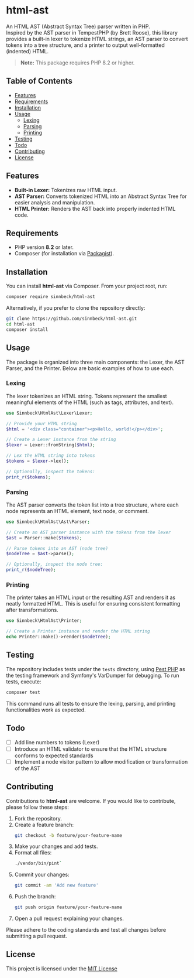 # html-ast

An HTML AST (Abstract Syntax Tree) parser written in PHP.  
Inspired by the AST parser in TempestPHP (by Brett Roose), this library provides a built-in lexer to tokenize HTML strings, an AST parser to convert tokens into a tree structure, and a printer to output well-formatted (indented) HTML.

> **Note:** This package requires PHP 8.2 or higher.

## Table of Contents

- [Features](#features)
- [Requirements](#requirements)
- [Installation](#installation)
- [Usage](#usage)
    - [Lexing](#lexing)
    - [Parsing](#parsing)
    - [Printing](#printing)
- [Testing](#testing)
- [Todo](#todo)
- [Contributing](#contributing)
- [License](#license)

## Features

- **Built-in Lexer:** Tokenizes raw HTML input.
- **AST Parser:** Converts tokenized HTML into an Abstract Syntax Tree for easier analysis and manipulation.
- **HTML Printer:** Renders the AST back into properly indented HTML code.

## Requirements

- PHP version **8.2** or later.
- Composer (for installation via [Packagist](https://packagist.org/)).

## Installation

You can install **html-ast** via Composer. From your project root, run:

```bash
composer require sinnbeck/html-ast
```

Alternatively, if you prefer to clone the repository directly:

```bash
git clone https://github.com/sinnbeck/html-ast.git
cd html-ast
composer install
```

## Usage

The package is organized into three main components: the Lexer, the AST Parser, and the Printer. Below are basic examples of how to use each.

### Lexing

The lexer tokenizes an HTML string. Tokens represent the smallest meaningful elements of the HTML (such as tags, attributes, and text).

```php
use Sinnbeck\HtmlAst\Lexer\Lexer;

// Provide your HTML string
$html = '<div class="container"><p>Hello, world!</p></div>';

// Create a Lexer instance from the string
$lexer = Lexer::fromString($html);

// Lex the HTML string into tokens
$tokens = $lexer->lex();

// Optionally, inspect the tokens:
print_r($tokens);
```

### Parsing

The AST parser converts the token list into a tree structure, where each node represents an HTML element, text node, or comment.

```php
use Sinnbeck\HtmlAst\Ast\Parser;

// Create an AST parser instance with the tokens from the lexer
$ast = Parser::make($tokens);

// Parse tokens into an AST (node tree)
$nodeTree = $ast->parse();

// Optionally, inspect the node tree:
print_r($nodeTree);
```

### Printing

The printer takes an HTML input or the resulting AST and renders it as neatly formatted HTML. This is useful for ensuring consistent formatting after transformations.

```php
use Sinnbeck\HtmlAst\Printer;

// Create a Printer instance and render the HTML string
echo Printer::make()->render($nodeTree);
```

## Testing

The repository includes tests under the `tests` directory, using [Pest PHP](https://pestphp.com/) as the testing framework and Symfony's VarDumper for debugging. To run tests, execute:

```bash
composer test
```

This command runs all tests to ensure the lexing, parsing, and printing functionalities work as expected.

## Todo

* [ ] Add line numbers to tokens (Lexer)
* [ ] Introduce an HTML validator to ensure that the HTML structure conforms to expected standards
* [ ] Implement a node visitor pattern to allow modification or transformation of the AST

## Contributing

Contributions to **html-ast** are welcome. If you would like to contribute, please follow these steps:

1. Fork the repository.
2. Create a feature branch:
   ```bash
   git checkout -b feature/your-feature-name
   ```
3. Make your changes and add tests.
4. Format all files:
    ```bash
    ./vendor/bin/pint`
    ```
5. Commit your changes:
   ```bash
   git commit -am 'Add new feature'
   ```
6. Push the branch:
   ```bash
   git push origin feature/your-feature-name
   ```
7. Open a pull request explaining your changes.

Please adhere to the coding standards and test all changes before submitting a pull request.

## License

This project is licensed under the [MIT License](https://opensource.org/license/MIT)
